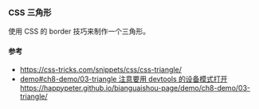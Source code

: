 ### CSS 三角形

使用 CSS 的 border 技巧来制作一个三角形。

#### 参考

* https://css-tricks.com/snippets/css/css-triangle/
* [demo#ch8-demo/03-triangle 注意要用 devtools 的设备模式打开https://happypeter.github.io/bianguaishou-page/demo/ch8-demo/03-triangle/]()
